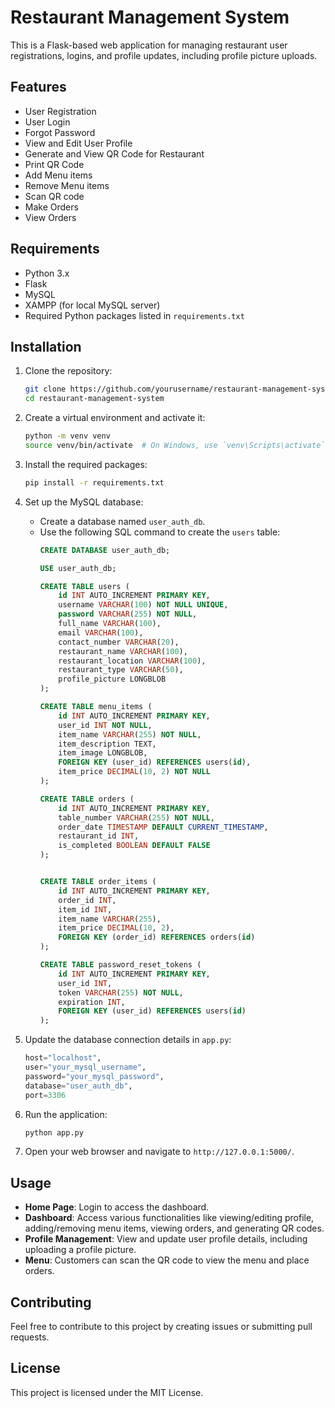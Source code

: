 # Restaurant Management System

This is a Flask-based web application for managing restaurant user registrations, logins, and profile updates, including profile picture uploads.

## Features

- User Registration
- User Login
- Forgot Password
- View and Edit User Profile
- Generate and View QR Code for Restaurant
- Print QR Code
- Add Menu items
- Remove Menu items
- Scan QR code 
- Make Orders
- View Orders 

## Requirements

- Python 3.x
- Flask
- MySQL
- XAMPP (for local MySQL server)
- Required Python packages listed in `requirements.txt`

## Installation

1. Clone the repository:
    ```bash
    git clone https://github.com/yourusername/restaurant-management-system.git
    cd restaurant-management-system
    ```

2. Create a virtual environment and activate it:
    ```bash
    python -m venv venv
    source venv/bin/activate  # On Windows, use `venv\Scripts\activate`
    ```

3. Install the required packages:
    ```bash
    pip install -r requirements.txt
    ```

4. Set up the MySQL database:
    - Create a database named `user_auth_db`.
    - Use the following SQL command to create the `users` table:
        ```sql
        CREATE DATABASE user_auth_db;

        USE user_auth_db;

        CREATE TABLE users (
            id INT AUTO_INCREMENT PRIMARY KEY,
            username VARCHAR(100) NOT NULL UNIQUE,
            password VARCHAR(255) NOT NULL,
            full_name VARCHAR(100),
            email VARCHAR(100),
            contact_number VARCHAR(20),
            restaurant_name VARCHAR(100),
            restaurant_location VARCHAR(100),
            restaurant_type VARCHAR(50),
            profile_picture LONGBLOB
        );

        CREATE TABLE menu_items (
            id INT AUTO_INCREMENT PRIMARY KEY,
            user_id INT NOT NULL,
            item_name VARCHAR(255) NOT NULL,
            item_description TEXT,
            item_image LONGBLOB,
            FOREIGN KEY (user_id) REFERENCES users(id),
            item_price DECIMAL(10, 2) NOT NULL
        );

        CREATE TABLE orders (
            id INT AUTO_INCREMENT PRIMARY KEY,
            table_number VARCHAR(255) NOT NULL,
            order_date TIMESTAMP DEFAULT CURRENT_TIMESTAMP,
            restaurant_id INT,
            is_completed BOOLEAN DEFAULT FALSE
        );
        

        CREATE TABLE order_items (
            id INT AUTO_INCREMENT PRIMARY KEY,
            order_id INT,
            item_id INT,
            item_name VARCHAR(255),
            item_price DECIMAL(10, 2),
            FOREIGN KEY (order_id) REFERENCES orders(id)
        );

        CREATE TABLE password_reset_tokens (
            id INT AUTO_INCREMENT PRIMARY KEY,
            user_id INT,
            token VARCHAR(255) NOT NULL,
            expiration INT,
            FOREIGN KEY (user_id) REFERENCES users(id)
        );
        ```

5. Update the database connection details in `app.py`:
    ```python
    host="localhost",
    user="your_mysql_username",
    password="your_mysql_password",
    database="user_auth_db",
    port=3306
    ```

6. Run the application:
    ```bash
    python app.py
    ```

7. Open your web browser and navigate to `http://127.0.0.1:5000/`.

## Usage

- **Home Page**: Login to access the dashboard.
- **Dashboard**: Access various functionalities like viewing/editing profile, adding/removing menu items, viewing orders, and generating QR codes.
- **Profile Management**: View and update user profile details, including uploading a profile picture.
- **Menu**: Customers can scan the QR code to view the menu and place orders.

## Contributing

Feel free to contribute to this project by creating issues or submitting pull requests.

## License

This project is licensed under the MIT License.
